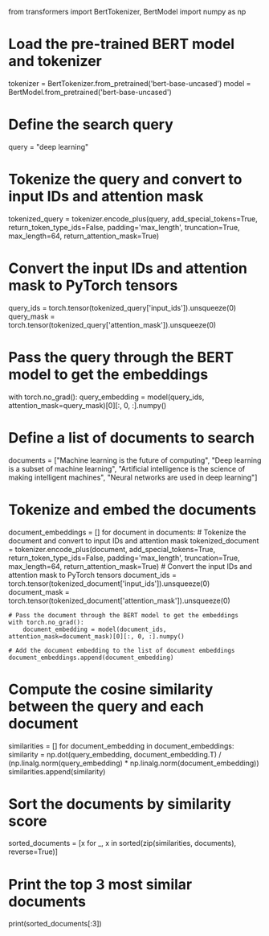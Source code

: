 from transformers import BertTokenizer, BertModel
import numpy as np

# Load the pre-trained BERT model and tokenizer
tokenizer = BertTokenizer.from_pretrained('bert-base-uncased')
model = BertModel.from_pretrained('bert-base-uncased')

# Define the search query
query = "deep learning"

# Tokenize the query and convert to input IDs and attention mask
tokenized_query = tokenizer.encode_plus(query, add_special_tokens=True, 
                                         return_token_type_ids=False, 
                                         padding='max_length', truncation=True, 
                                         max_length=64, return_attention_mask=True)

# Convert the input IDs and attention mask to PyTorch tensors
query_ids = torch.tensor(tokenized_query['input_ids']).unsqueeze(0)
query_mask = torch.tensor(tokenized_query['attention_mask']).unsqueeze(0)

# Pass the query through the BERT model to get the embeddings
with torch.no_grad():
    query_embedding = model(query_ids, attention_mask=query_mask)[0][:, 0, :].numpy()

# Define a list of documents to search
documents = ["Machine learning is the future of computing", 
             "Deep learning is a subset of machine learning",
             "Artificial intelligence is the science of making intelligent machines",
             "Neural networks are used in deep learning"]

# Tokenize and embed the documents
document_embeddings = []
for document in documents:
    # Tokenize the document and convert to input IDs and attention mask
    tokenized_document = tokenizer.encode_plus(document, add_special_tokens=True, 
                                                return_token_type_ids=False, 
                                                padding='max_length', truncation=True, 
                                                max_length=64, return_attention_mask=True)
    # Convert the input IDs and attention mask to PyTorch tensors
    document_ids = torch.tensor(tokenized_document['input_ids']).unsqueeze(0)
    document_mask = torch.tensor(tokenized_document['attention_mask']).unsqueeze(0)
    
    # Pass the document through the BERT model to get the embeddings
    with torch.no_grad():
        document_embedding = model(document_ids, attention_mask=document_mask)[0][:, 0, :].numpy()
        
    # Add the document embedding to the list of document embeddings
    document_embeddings.append(document_embedding)

# Compute the cosine similarity between the query and each document
similarities = []
for document_embedding in document_embeddings:
    similarity = np.dot(query_embedding, document_embedding.T) / (np.linalg.norm(query_embedding) * np.linalg.norm(document_embedding))
    similarities.append(similarity)

# Sort the documents by similarity score
sorted_documents = [x for _, x in sorted(zip(similarities, documents), reverse=True)]

# Print the top 3 most similar documents
print(sorted_documents[:3])
